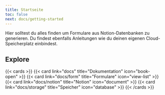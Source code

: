```yaml
---
title: Startseite
toc: false
next: docs/getting-started
---
```


Hier solltest du alles finden um Formulare aus Notion-Datenbanken zu generieren. Du findest ebenfalls Anleitungen wie du deinen eigenen Cloud-Speicherplatz einbindest.

## Explore

{{< cards >}}
  {{< card link="docs" title="Dokumentation" icon="book-open" >}}
  {{< card link="docs/form" title="Formulare" icon="view-list" >}}
  {{< card link="docs/notion" title="Notion" icon="document" >}}
  {{< card link="docs/storage" title="Speicher" icon="database" >}}
{{< /cards >}}
